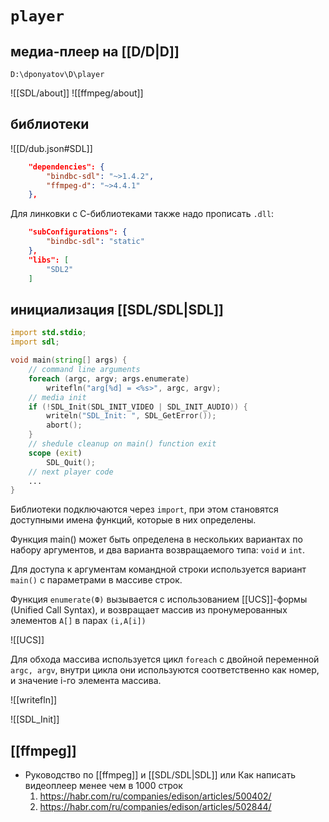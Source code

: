 # `player`
## медиа-плеер на [[D/D|D]]

`D:\dponyatov\D\player`

![[SDL/about]]
![[ffmpeg/about]]

## библиотеки

![[D/dub.json#SDL]]

```json
	"dependencies": {
		"bindbc-sdl": "~>1.4.2",
		"ffmpeg-d": "~>4.4.1"
	},
```

Для линковки с С-библиотеками также надо прописать `.dll`:

```json
	"subConfigurations": {
		"bindbc-sdl": "static"
	},
	"libs": [
		"SDL2"
	]
```

## инициализация [[SDL/SDL|SDL]]

```D
import std.stdio;
import sdl;

void main(string[] args) {
    // command line arguments
    foreach (argc, argv; args.enumerate)
        writefln("arg[%d] = <%s>", argc, argv);
    // media init
    if (!SDL_Init(SDL_INIT_VIDEO | SDL_INIT_AUDIO)) {
        writeln("SDL_Init: ", SDL_GetError());
        abort();
    }
	// shedule cleanup on main() function exit
	scope (exit)
        SDL_Quit();
	// next player code
	...
}
```

Библиотеки подключаются через `import`, при этом становятся доступными имена функций, которые в них определены. 

Функция main() может быть определена в нескольких вариантах по набору аргументов, и два варианта возвращаемого типа: `void` и `int`.

Для доступа к аргументам командной строки используется вариант `main()` с параметрами в массиве строк.

Функция `enumerate(Ф)` вызывается c использованием [[UCS]]-формы (Unified Call Syntax), и возвращает массив из пронумерованных элементов `A[]` в парах `(i,A[i])`

![[UCS]]

Для обхода массива используется цикл `foreach` с двойной переменной `argc, argv`, внутри цикла они используются соответственно как номер, и значение i-го элемента массива.

![[writefln]]

![[SDL_Init]]

## [[ffmpeg]]

- Руководство по [[ffmpeg]] и [[SDL/SDL|SDL]] или Как написать видеоплеер менее чем в 1000 строк
	1. https://habr.com/ru/companies/edison/articles/500402/
	2. https://habr.com/ru/companies/edison/articles/502844/

